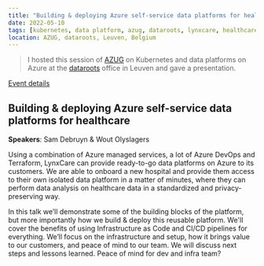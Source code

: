 ```yaml
---
title: "Building & deploying Azure self-service data platforms for healthcare"
date: 2022-05-10
tags: [kubernetes, data platform, azug, dataroots, lynxcare, healthcare, self-service analytics, azure, devops, terraform]
location: AZUG, dataroots, Leuven, Belgium
---
```


> I hosted this session of [AZUG](https://azug.be) on Kubernetes and data platforms on Azure at the [dataroots](https://dataroots.io) office in Leuven and gave a presentation.

[Event details](https://www.azug.be/events/2022/05/10/kubernetes-and-data-platforms)

## Building & deploying Azure self-service data platforms for healthcare

**Speakers**: Sam Debruyn & Wout Olyslagers

Using a combination of Azure managed services, a lot of Azure DevOps and Terraform, LynxCare can provide ready-to-go data platforms on Azure to its customers. We are able to onboard a new hospital and provide them access to their own isolated data platform in a matter of minutes, where they can perform data analysis on healthcare data in a standardized and privacy-preserving way.

In this talk we’ll demonstrate some of the building blocks of the platform, but more importantly how we build & deploy this reusable platform. We'll cover the benefits of using Infrastructure as Code and CI/CD pipelines for everything. We’ll focus on the infrastructure and setup, how it brings value to our customers, and peace of mind to our team. We will discuss next steps and lessons learned. Peace of mind for dev and infra team?
